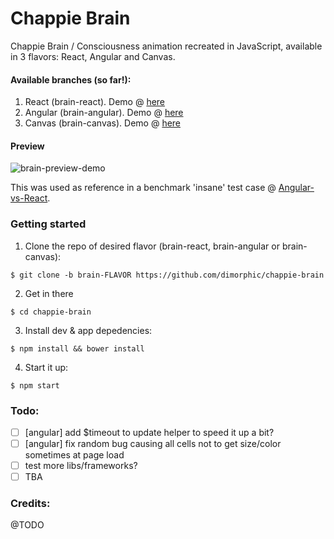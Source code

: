 # Chappie Brain
Chappie Brain / Consciousness animation recreated in JavaScript, available in 3 flavors: React, Angular and Canvas.

#### Available branches (so far!):

1. React (brain-react). Demo @ [here](https://dimorphic.github.io/chappie-brain/react/)
2. Angular (brain-angular). Demo @ [here](https://dimorphic.github.io/chappie-brain/angular/)
3. Canvas (brain-canvas). Demo @ [here](https://dimorphic.github.io/chappie-brain/canvas/)

#### Preview

![brain-preview-demo](http://i.imgur.com/U0zdZkh.jpg)

This was used as reference in a benchmark 'insane' test case @ [Angular-vs-React](http://bit.ly/angular-vs-react).

### Getting started

1. Clone the repo of desired flavor (brain-react, brain-angular or brain-canvas):
  
  `$ git clone -b brain-FLAVOR https://github.com/dimorphic/chappie-brain`

2. Get in there

  `$ cd chappie-brain`
  
3. Install dev & app depedencies:

  `$ npm install && bower install`
  
4. Start it up:

  `$ npm start`

### Todo:

- [ ] [angular] add $timeout to update helper to speed it up a bit?
- [ ] [angular] fix random bug causing all cells not to get size/color sometimes at page load
- [ ] test more libs/frameworks?
- [ ] TBA

### Credits:

@TODO
